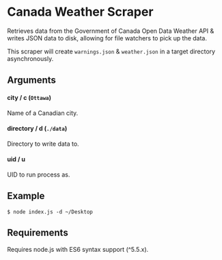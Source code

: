 # Canada Weather Scraper
Retrieves data from the Government of Canada Open Data Weather API & writes JSON data to disk, allowing for file watchers to pick up the data.

This scraper will create `warnings.json` & `weather.json` in a target directory asynchronously.

## Arguments
#### city / c (`Ottawa`)
Name of a Canadian city.

#### directory / d (`./data`)
Directory to write data to.

#### uid / u
UID to run process as.

## Example
```console
$ node index.js -d ~/Desktop
```

## Requirements
Requires node.js with ES6 syntax support (^5.5.x).

